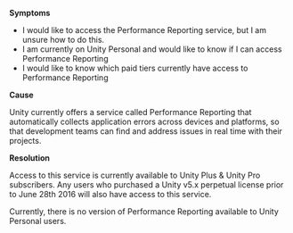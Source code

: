 

**Symptoms**


- I would like to access the Performance Reporting service, but I am unsure how to do this.
- I am currently on Unity Personal and would like to know if I can access Performance Reporting
- I would like to know which paid tiers currently have access to Performance Reporting



**Cause**



Unity currently offers a service called Performance Reporting that automatically collects application errors across devices and platforms, so that development teams can find and address issues in real time with their projects.



**Resolution**



Access to this service is currently available to Unity Plus & Unity Pro subscribers. Any users who purchased a Unity v5.x perpetual license prior to June 28th 2016 will also have access to this service.



Currently, there is no version of Performance Reporting available to Unity Personal users.





